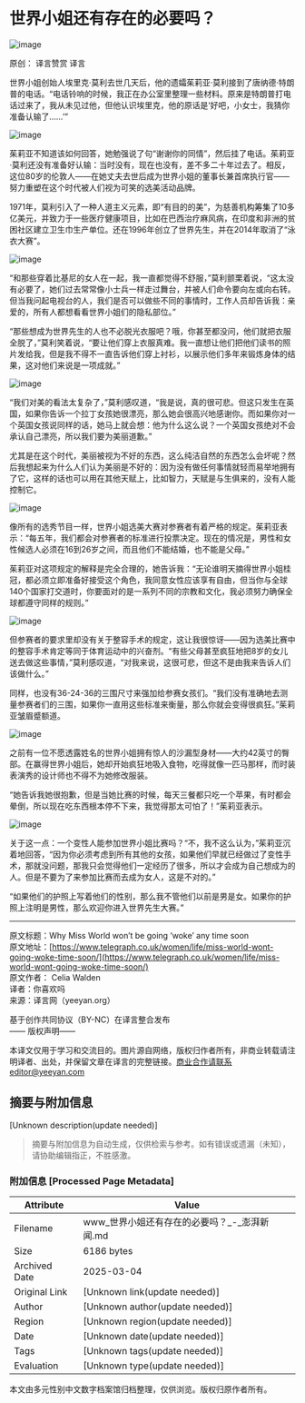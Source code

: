 # 世界小姐还有存在的必要吗？

![image](https://image.thepaper.cn/publish/interaction/image/4/871/114.jpg)

原创： 译言赞赏 译言

世界小姐创始人埃里克·莫利去世几天后，他的遗孀茱莉亚·莫利接到了唐纳德·特朗普的电话。“电话铃响的时候，我正在办公室里整理一些材料。原来是特朗普打电话过来了，我从未见过他，但他认识埃里克，他的原话是‘好吧，小女士，我猜你准备认输了……’”

![image](http://image.thepaper.cn/www/image/42/944/87.jpg)

茱莉亚不知道该如何回答，她勉强说了句“谢谢你的同情”，然后挂了电话。茱莉亚·莫利还没有准备好认输：当时没有，现在也没有，差不多二十年过去了。相反，这位80岁的伦敦人——在她丈夫去世后成为世界小姐的董事长兼首席执行官——努力重塑在这个时代被人们视为可笑的选美活动品牌。

1971年，莫利引入了一种人道主义元素，即“有目的的美”，为慈善机构筹集了10多亿美元，并致力于一些医疗健康项目，比如在巴西治疗麻风病，在印度和非洲的贫困社区建立卫生巾生产单位。还在1996年创立了世界先生，并在2014年取消了“泳衣大赛”。

![image](http://image.thepaper.cn/www/image/42/944/88.jpg)

“和那些穿着比基尼的女人在一起，我一直都觉得不舒服，”莫利颤栗着说，“这太没有必要了，她们过去常常像小士兵一样走过舞台，并被人们命令要向左或向右转。但当我问起电视台的人，我们是否可以做些不同的事情时，工作人员却告诉我：亲爱的，所有人都想看看世界小姐们的隐私部位。”

“那些想成为世界先生的人也不必脱光衣服吧？哦，你甚至都没问，他们就把衣服全脱了，”莫利笑着说，“要让他们穿上衣服真难。我一直想让他们把他们读书的照片发给我，但是我不得不一直告诉他们穿上衬衫，以展示他们多年来锻炼身体的结果，这对他们来说是一项成就。”

![image](http://image.thepaper.cn/www/image/42/944/89.jpg)

“我们对美的看法太复杂了，”莫利感叹道，“我是说，真的很可悲。但这只发生在英国，如果你告诉一个拉丁女孩她很漂亮，那么她会很高兴地感谢你。而如果你对一个英国女孩说同样的话，她马上就会想：他为什么这么说？一个英国女孩绝对不会承认自己漂亮，所以我们要为美丽道歉。”

尤其是在这个时代，美丽被视为不好的东西，这么纯洁自然的东西怎么会坏呢？然后我想起来为什么人们认为美丽是不好的：因为没有做任何事情就轻而易举地拥有了它，这样的话也可以用在其他天赋上，比如智力，天赋是与生俱来的，没有人能控制它。

![image](http://image.thepaper.cn/www/image/42/944/90.jpg)

像所有的选秀节目一样，世界小姐选美大赛对参赛者有着严格的规定。茱莉亚表示：“每五年，我们都会对参赛者的标准进行投票决定。现在的情况是，男性和女性候选人必须在16到26岁之间，而且他们不能结婚，也不能是父母。”

茱莉亚对这项规定的解释是完全合理的，她告诉我：“无论谁明天摘得世界小姐桂冠，都必须立即准备好接受这个角色，我同意女性应该享有自由，但当你与全球140个国家打交道时，你要面对的是一系列不同的宗教和文化，我必须努力确保全球都遵守同样的规则。”

![image](http://image.thepaper.cn/www/image/42/944/92.jpg)

但参赛者的要求里却没有关于整容手术的规定，这让我很惊讶——因为选美比赛中的整容手术肯定等同于体育运动中的兴奋剂。“有些父母甚至疯狂地把8岁的女儿送去做这些事情，”莫利感叹道，“对我来说，这很可悲，但这不是由我来告诉人们该做什么。”

同样，也没有36-24-36的三围尺寸来强加给参赛女孩们。“我们没有准确地去测量参赛者们的三围，如果你一直用这些标准来衡量，那么你就会变得很疯狂。”茱莉亚皱眉蹙额道。

![image](http://image.thepaper.cn/www/image/42/944/94.jpg)

之前有一位不愿透露姓名的世界小姐拥有惊人的沙漏型身材——大约42英寸的臀部。在赢得世界小姐后，她却开始疯狂地吸入食物，吃得就像一匹马那样，而时装表演秀的设计师也不得不为她修改服装。

“她告诉我她很抱歉，但是当她比赛的时候，每天三餐都只吃一个苹果，有时都会晕倒，所以现在吃东西根本停不下来，我觉得那太可怕了！”茱莉亚表示。

![image](http://image.thepaper.cn/www/image/42/944/96.jpg)

关于这一点：一个变性人能参加世界小姐比赛吗？“不，我不这么认为，”茱莉亚沉着地回答，“因为你必须考虑到所有其他的女孩，如果他们早就已经做过了变性手术，那就没问题，那我只会觉得他们一定经历了很多，所以才会成为自己想成为的人。但是不要为了来参加比赛而去成为女人，这是不对的。”

“如果他们的护照上写着他们的性别，那么我不管他们以前是男是女。如果你的护照上注明是男性，那么欢迎你进入世界先生大赛。”

---

原文标题：Why Miss World won’t be going ‘woke’ any time soon  
原文地址：[https://www.telegraph.co.uk/women/life/miss-world-wont-going-woke-time-soon/](https://www.telegraph.co.uk/women/life/miss-world-wont-going-woke-time-soon/)  
原文作者： Celia Walden  
译者：你喜欢吗  
来源：译言网（yeeyan.org）  

基于创作共同协议（BY-NC）在译言整合发布  
—— 版权声明——  

本译文仅用于学习和交流目的。图片源自网络，版权归作者所有，非商业转载请注明译者、出处，并保留文章在译言的完整链接。商业合作请联系editor@yeeyan.com
<!-- tcd_original_link https://www.thepaper.cn/newsDetail_forward_5330475 -->


## 摘要与附加信息

<!-- tcd_abstract -->
[Unknown description(update needed)]
<!-- tcd_abstract_end -->

> 摘要与附加信息为自动生成，仅供检索与参考。如有错误或遗漏（未知），请协助编辑指正，不胜感激。

### 附加信息 [Processed Page Metadata]

| Attribute       | Value                                  |
|-----------------|----------------------------------------|
| Filename        | www_世界小姐还有存在的必要吗？_-_澎湃新闻.md                             |
| Size            | 6186 bytes                           |
| Archived Date   | 2025-03-04                             |
| Original Link   | [Unknown link(update needed)]                       |
| Author          | [Unknown author(update needed)]                               |
| Region          | [Unknown region(update needed)]                               |
| Date            | [Unknown date(update needed)]                                 |
| Tags            | [Unknown tags(update needed)]                                 |
| Evaluation            | [Unknown type(update needed)]                                 |
<!-- tcd_table_end -->

本文由多元性别中文数字档案馆归档整理，仅供浏览。版权归原作者所有。
